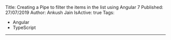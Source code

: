 Title: Creating a Pipe to filter the items in the list using Angular 7
Published: 27/07/2019
Author: Ankush Jain
IsActive: true
Tags:
  - Angular
  - TypeScript
---
